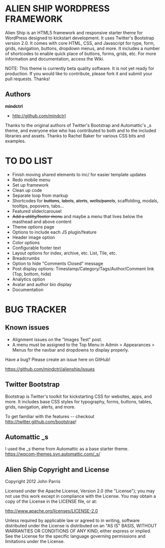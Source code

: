 ALIEN SHIP WORDPRESS FRAMEWORK
=============================

Alien Ship is an HTML5 framework and responsive starter theme for WordPress designed to kickstart development. It uses Twitter's Bootstrap version 2.0. It comes with core HTML, CSS, and Javascript for type, form, grids, navigation, buttons, dropdown menus, and more. It includes a number of shortcodes to enable quick place of buttons, forms, grids, etc. For more information and documentation, access the Wiki.

NOTE: This theme is currently beta quality software. It is not yet ready for production. If you would like to contribute, please fork it and submit your pull requests. Thanks!




Authors
-------

**mindctrl**
+ http://github.com/mindctrl


Thanks to the original authors of Twitter's Bootstrap and Automattic's _s theme, and everyone else who has contributed to both and to the included libraries and assets. Thanks to Rachel Baker for various CSS bits and examples.




TO DO LIST
==========

+ Finish moving shared elements to inc/ for easier template updates
+ Redo mobile menu
+ Set up framework
+ Clean up code
+ Separate loop from markup
+ Shortcodes for ~~buttons~~, ~~labels~~, ~~alerts~~, ~~wells/panels~~, scaffolding, modals, tooltips, popovers, tabs...
+ Featured slider/carousel
+ ~~Add a utility/footer menu~~ and maybe a menu that lives below the masthead and above content
+ Theme options page
+ Options to include each JS plugin/feature
+ Header image option
+ Color options
+ Configurable footer text
+ Layout options for index, archive, etc. List, Tile, etc.
+ Breadcrumbs
+ Option to hide "Comments Closed" message
+ Post display options: Timestamp/Category/Tags/Author/Comment link (Top, bottom, hide)
+ Analytics option
+ Avatar and author bio display
+ Documentation



BUG TRACKER
===========

Known issues
------------

+ Alignment issues on the "Images Test" post.
+ A menu must be assigned to the Top Menu in Admin > Appearances > Menus for the navbar and dropdowns to display properly.

Have a bug? Please create an issue here on GitHub!

https://github.com/mindctrl/alienship/issues





Twitter Bootstrap
-----------------

Bootstrap is Twitter's toolkit for kickstarting CSS for websites, apps, and more. It includes base CSS styles for typography, forms, buttons, tables, grids, navigation, alerts, and more.

To get familiar with the features -- checkout http://twitter.github.com/bootstrap!




Automattic _s
-------------

I used the _s theme from Automattic as a base starter theme.
https://wpcom-themes.svn.automattic.com/_s/




Alien Ship Copyright and License
---------------------------------------------

Copyright 2012 John Parris

Licensed under the Apache License, Version 2.0 (the "License");
you may not use this work except in compliance with the License.
You may obtain a copy of the License in the LICENSE file, or at:

   http://www.apache.org/licenses/LICENSE-2.0

Unless required by applicable law or agreed to in writing, software
distributed under the License is distributed on an "AS IS" BASIS,
WITHOUT WARRANTIES OR CONDITIONS OF ANY KIND, either express or implied.
See the License for the specific language governing permissions and
limitations under the License.
